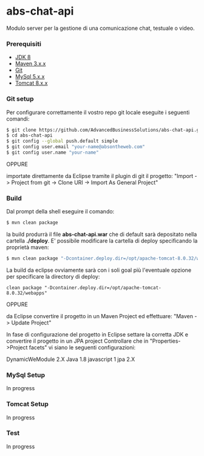 # abs-chat-api
Modulo server per la gestione di una comunicazione chat, testuale o video.

### Prerequisiti
- [JDK 8]
- [Maven 3.x.x]
- [Git]
- [MySql 5.x.x]
- [Tomcat 8.x.x]

### Git setup
Per configurare correttamente il vostro repo git locale eseguite i seguenti comandi:
```sh
$ git clone https://github.com/AdvancedBusinessSolutions/abs-chat-api.git
$ cd abs-chat-api
$ git config --global push.default simple
$ git config user.email "your-name@absontheweb.com"
$ git config user.name "your-name"
```

OPPURE

importate direttamente da Eclipse tramite il plugin di git il progetto:
"Import -> Project from git -> Clone URI -> Import As General Project"


### Build
Dal prompt della shell eseguire il comando:
```sh
$ mvn clean package
```
la build produrrà il file **abs-chat-api.war** che di default sarà depositato nella cartella **./deploy**. 
E' possibile modificare la cartella di deploy specificando la proprietà maven:

```sh
$ mvn clean package "-Dcontainer.deploy.dir=/opt/apache-tomcat-8.0.32/webapps"
```

La build da eclipse ovviamente sarà con i soli goal più l'eventuale opzione per specificare la directory di deploy:
```
clean package "-Dcontainer.deploy.dir=/opt/apache-tomcat-8.0.32/webapps"
```

OPPURE

da Eclipse convertire il progetto in un Maven Project ed effettuare: "Maven -> Update Project"

In fase di configurazione del progetto in Eclipse settare la corretta JDK e convertire il progetto in un JPA project
Controllare che in "Properties->Project facets" vi siano le seguenti configurazioni:

DynamicWeModule 2.X
Java 1.8
javascript 1
jpa 2.X

### MySql Setup
In progress

### Tomcat Setup
In progress

### Test 
In progress


[Connector/J]: <https://dev.mysql.com/downloads/connector/j/>
[JDK 8]: <http://www.oracle.com/technetwork/java/javase/downloads/jdk8-downloads-2133151.html>
[Maven 3.x.x]: <https://maven.apache.org/download.cgi>
[Git]: <https://git-scm.com/downloads>
[MySql 5.x.x]: <http://dev.mysql.com/downloads/>
[Tomcat 8.x.x]: <https://tomcat.apache.org/download-80.cgi>